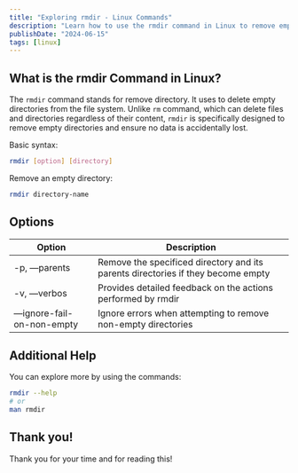 ```yaml
---
title: "Exploring rmdir - Linux Commands"
description: "Learn how to use the rmdir command in Linux to remove empty directories. Discover its syntax, options, and examples for efficient file management."
publishDate: "2024-06-15"
tags: [linux]
---
```


## What is the rmdir Command in Linux?

The `rmdir` command stands for remove directory. It uses to delete empty directories from the file system. Unlike `rm` command, which can delete files and directories regardless of their content, `rmdir` is specifically designed to remove empty directories and ensure no data is accidentally lost.

Basic syntax:

```bash
rmdir [option] [directory]
```

Remove an empty directory:

```bash
rmdir directory-name
```

## Options

| Option                    | Description                                                                      |
| ------------------------- | -------------------------------------------------------------------------------- |
| -p, —parents              | Remove the specificed directory and its parents directories if they become empty |
| -v, —verbos               | Provides detailed feedback on the actions performed by rmdir                     |
| —ignore-fail-on-non-empty | Ignore errors when attempting to remove non-empty directories                    |

## Additional Help

You can explore more by using the commands:

```bash
rmdir --help
# or
man rmdir
```

## Thank you!

Thank you for your time and for reading this!
